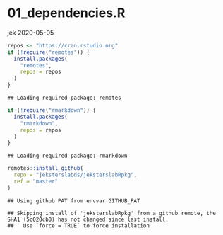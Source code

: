 01\_dependencies.R
================
jek
2020-05-05

``` r
repos <- "https://cran.rstudio.org"
if (!require("remotes")) {
  install.packages(
    "remotes",
    repos = repos
  )
}
```

    ## Loading required package: remotes

``` r
if (!require("rmarkdown")) {
  install.packages(
    "rmarkdown",
    repos = repos
  )
}
```

    ## Loading required package: rmarkdown

``` r
remotes::install_github(
  repo = "jeksterslabds/jeksterslabRpkg",
  ref = "master"
)
```

    ## Using github PAT from envvar GITHUB_PAT

    ## Skipping install of 'jeksterslabRpkg' from a github remote, the SHA1 (5c020cb0) has not changed since last install.
    ##   Use `force = TRUE` to force installation
